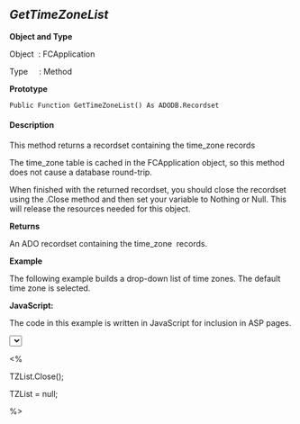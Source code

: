 _GetTimeZoneList_
-----------------

**Object and Type**

Object  : FCApplication

Type     : Method

**Prototype**

```
Public Function GetTimeZoneList() As ADODB.Recordset
```

#### Description

This method returns a recordset containing the time_zone records

The time_zone table is cached in the FCApplication object, so this method does not cause a database round-trip.

When finished with the returned recordset, you should close the recordset using the .Close method and then set your variable to Nothing or Null. This will release the resources needed for this object.

**Returns**

An ADO recordset containing the time_zone  records.

**Example**

The following example builds a drop-down list of time zones. The default time zone is selected.

**JavaScript:**

The code in this example is written in JavaScript for inclusion in ASP pages.

<SELECT NAME="TZ">

<%

var defTZ = FCApp.GetDefaultTimeZone();

var TZList = FCApp.GetTimeZoneList();

while (! TZList.EOF) { %>

  <option

  <% if (TZList("full_name") == defTZ) { %>

  selected = true <% } %> >

  <%=TZList("full_name")%>

  <% TZList.MoveNext; %>

  </option>

<% } %>

</SELECT>

<%

TZList.Close();

TZList = null;

%>